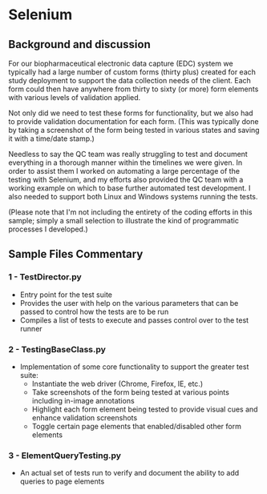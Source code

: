 # Selenium

## Background and discussion

For our biopharmaceutical electronic data capture (EDC) system we typically had a large number of custom forms (thirty plus) created for each study deployment to support the data collection needs of the client.  Each form could then have anywhere from thirty to sixty (or more) form elements with various levels of validation applied.

Not only did we need to test these forms for functionality, but we also had to provide validation documentation for each form.  (This was typically done by taking a screenshot of the form being tested in various states and saving it with a time/date stamp.)

Needless to say the QC team was really struggling to test and document everything in a thorough manner within the timelines we were given.  In order to assist them I worked on automating a large percentage of the testing with Selenium, and my efforts also provided the QC team with a working example on which to base further automated test development.  I also needed to support both Linux and Windows systems running the tests.

(Please note that I'm not including the entirety of the coding efforts in this sample; simply a small selection to illustrate the kind of programmatic processes I developed.)

## Sample Files Commentary

### 1 - TestDirector.py

* Entry point for the test suite
* Provides the user with help on the various parameters that can be passed to control how the tests are to be run
* Compiles a list of tests to execute and passes control over to the test runner

### 2 - TestingBaseClass.py

* Implementation of some core functionality to support the greater test suite:
  * Instantiate the web driver (Chrome, Firefox, IE, etc.)
  * Take screenshots of the form being tested at various points including in-image annotations
  * Highlight each form element being tested to provide visual cues and enhance validation screenshots
  * Toggle certain page elements that enabled/disabled other form elements

### 3 - ElementQueryTesting.py

* An actual set of tests run to verify and document the ability to add queries to page elements
